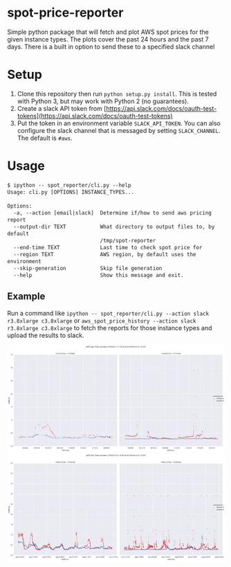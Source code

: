 # spot-price-reporter

Simple python package that will fetch and plot AWS spot prices for the given instance types. The
plots cover the past 24 hours and the past 7 days. There is a built in option to send these to a
specified slack channel

# Setup

1. Clone this repository then run `python setup.py install`. This is tested with Python 3, but may work
with Python 2 (no guarantees).
2. Create a slack API token from [https://api.slack.com/docs/oauth-test-tokens](https://api.slack.com/docs/oauth-test-tokens)
3. Put the token in an environment variable `SLACK_API_TOKEN`. You can also configure the slack
channel that is messaged by setting `SLACK_CHANNEL`. The default is `#aws`.

# Usage

```
$ ipython -- spot_reporter/cli.py --help
Usage: cli.py [OPTIONS] INSTANCE_TYPES...

Options:
  -a, --action [email|slack]  Determine if/how to send aws pricing report
  --output-dir TEXT           What directory to output files to, by default
                              /tmp/spot-reporter
  --end-time TEXT             Last time to check spot price for
  --region TEXT               AWS region, by default uses the environment
  --skip-generation           Skip file generation
  --help                      Show this message and exit.
```

## Example
Run a command like `ipython -- spot_reporter/cli.py --action slack r3.8xlarge c3.8xlarge` or
`aws_spot_price_history --action slack r3.8xlarge c3.8xlarge` to fetch
the reports for those instance types and upload the results to slack.

![](examples/aws_spot_price_daily.png)
![](examples/aws_spot_price_weekly.png)
